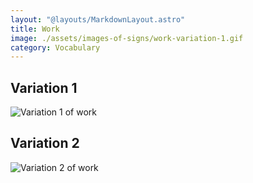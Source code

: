 ```yaml
---
layout: "@layouts/MarkdownLayout.astro"
title: Work
image: ./assets/images-of-signs/work-variation-1.gif
category: Vocabulary
---
```


## Variation 1

![Variation 1 of work](@signs/work-variation-1.gif)

## Variation 2

![Variation 2 of work](@signs/work-variation-2.gif)
